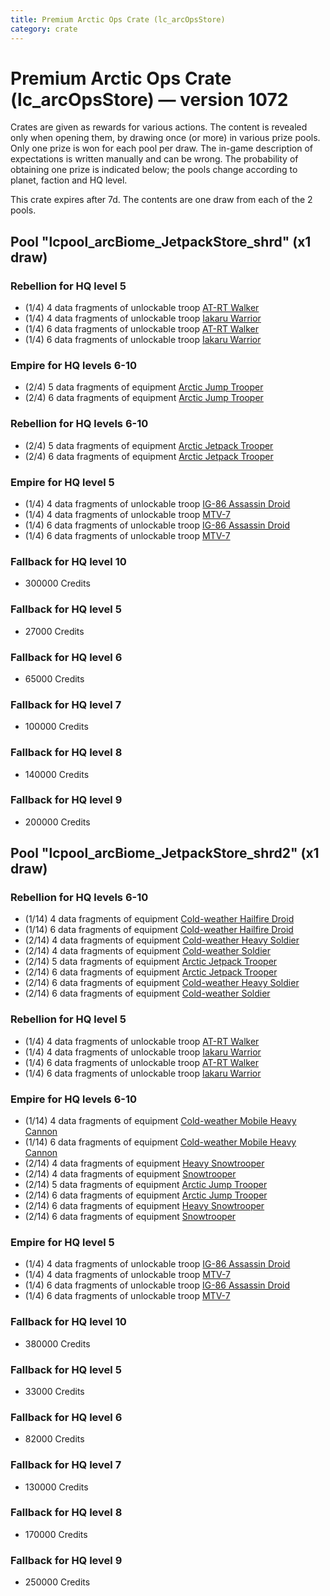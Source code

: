 ```yaml
---
title: Premium Arctic Ops Crate (lc_arcOpsStore)
category: crate
---
```


# Premium Arctic Ops Crate (lc_arcOpsStore) — version 1072

Crates are given as rewards for various actions. The content is revealed only when opening them, by drawing once (or more) in various prize pools. Only one prize is won for each pool per draw. The in-game description of expectations is written manually and can be wrong. The probability of obtaining one prize is indicated below; the pools change according to planet, faction and HQ level.

This crate expires after 7d. The contents are one draw from each of the 2 pools.

## Pool "lcpool_arcBiome_JetpackStore_shrd" (x1 draw)

### Rebellion for HQ level 5

  * (1/4) 4 data fragments of unlockable troop [AT-RT Walker](ATRT)
  * (1/4) 4 data fragments of unlockable troop [Iakaru Warrior](IakaruWarrior)
  * (1/4) 6 data fragments of unlockable troop [AT-RT Walker](ATRT)
  * (1/4) 6 data fragments of unlockable troop [Iakaru Warrior](IakaruWarrior)

### Empire for HQ levels 6-10

  * (2/4) 5 data fragments of equipment [Arctic Jump Trooper](eqpEmpireSnowJumpTrooper)
  * (2/4) 6 data fragments of equipment [Arctic Jump Trooper](eqpEmpireSnowJumpTrooper)

### Rebellion for HQ levels 6-10

  * (2/4) 5 data fragments of equipment [Arctic Jetpack Trooper](eqpRebelEchoBaseJetpackTrooper)
  * (2/4) 6 data fragments of equipment [Arctic Jetpack Trooper](eqpRebelEchoBaseJetpackTrooper)

### Empire for HQ level 5

  * (1/4) 4 data fragments of unlockable troop [IG-86 Assassin Droid](IG86Droid)
  * (1/4) 4 data fragments of unlockable troop [MTV-7](MTV7)
  * (1/4) 6 data fragments of unlockable troop [IG-86 Assassin Droid](IG86Droid)
  * (1/4) 6 data fragments of unlockable troop [MTV-7](MTV7)

### Fallback for HQ level 10

  * 300000 Credits

### Fallback for HQ level 5

  * 27000 Credits

### Fallback for HQ level 6

  * 65000 Credits

### Fallback for HQ level 7

  * 100000 Credits

### Fallback for HQ level 8

  * 140000 Credits

### Fallback for HQ level 9

  * 200000 Credits

## Pool "lcpool_arcBiome_JetpackStore_shrd2" (x1 draw)

### Rebellion for HQ levels 6-10

  * (1/14) 4 data fragments of equipment [Cold-weather Hailfire Droid](eqpRebelArcticHailfire)
  * (1/14) 6 data fragments of equipment [Cold-weather Hailfire Droid](eqpRebelArcticHailfire)
  * (2/14) 4 data fragments of equipment [Cold-weather Heavy Soldier](eqpRebelEchoBaseHeavySoldier)
  * (2/14) 4 data fragments of equipment [Cold-weather Soldier](eqpRebelEchoBaseSoldier)
  * (2/14) 5 data fragments of equipment [Arctic Jetpack Trooper](eqpRebelEchoBaseJetpackTrooper)
  * (2/14) 6 data fragments of equipment [Arctic Jetpack Trooper](eqpRebelEchoBaseJetpackTrooper)
  * (2/14) 6 data fragments of equipment [Cold-weather Heavy Soldier](eqpRebelEchoBaseHeavySoldier)
  * (2/14) 6 data fragments of equipment [Cold-weather Soldier](eqpRebelEchoBaseSoldier)

### Rebellion for HQ level 5

  * (1/4) 4 data fragments of unlockable troop [AT-RT Walker](ATRT)
  * (1/4) 4 data fragments of unlockable troop [Iakaru Warrior](IakaruWarrior)
  * (1/4) 6 data fragments of unlockable troop [AT-RT Walker](ATRT)
  * (1/4) 6 data fragments of unlockable troop [Iakaru Warrior](IakaruWarrior)

### Empire for HQ levels 6-10

  * (1/14) 4 data fragments of equipment [Cold-weather Mobile Heavy Cannon](eqpEmpireArcticMHC)
  * (1/14) 6 data fragments of equipment [Cold-weather Mobile Heavy Cannon](eqpEmpireArcticMHC)
  * (2/14) 4 data fragments of equipment [Heavy Snowtrooper](eqpEmpireHeavySnowtrooper)
  * (2/14) 4 data fragments of equipment [Snowtrooper](eqpEmpireSnowtrooper)
  * (2/14) 5 data fragments of equipment [Arctic Jump Trooper](eqpEmpireSnowJumpTrooper)
  * (2/14) 6 data fragments of equipment [Arctic Jump Trooper](eqpEmpireSnowJumpTrooper)
  * (2/14) 6 data fragments of equipment [Heavy Snowtrooper](eqpEmpireHeavySnowtrooper)
  * (2/14) 6 data fragments of equipment [Snowtrooper](eqpEmpireSnowtrooper)

### Empire for HQ level 5

  * (1/4) 4 data fragments of unlockable troop [IG-86 Assassin Droid](IG86Droid)
  * (1/4) 4 data fragments of unlockable troop [MTV-7](MTV7)
  * (1/4) 6 data fragments of unlockable troop [IG-86 Assassin Droid](IG86Droid)
  * (1/4) 6 data fragments of unlockable troop [MTV-7](MTV7)

### Fallback for HQ level 10

  * 380000 Credits

### Fallback for HQ level 5

  * 33000 Credits

### Fallback for HQ level 6

  * 82000 Credits

### Fallback for HQ level 7

  * 130000 Credits

### Fallback for HQ level 8

  * 170000 Credits

### Fallback for HQ level 9

  * 250000 Credits